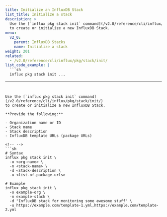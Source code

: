 ```yaml
---
title: Initialize an InfluxDB Stack
list_title: Initialize a stack
description: >
  Use the [`influx pkg stack init` command](/v2.0/reference/cli/influx/pkg/stack/init/)
  to create or initialize a new InfluxDB Stack.
menu:
  v2_0:
    parent: InfluxDB Stacks
    name: Initialize a stack
weight: 201
related:
  - /v2.0/reference/cli/influx/pkg/stack/init/
list_code_example: |
  ```sh
  influx pkg stack init ...
  ```
---
```


Use the [`influx pkg stack init` command](/v2.0/reference/cli/influx/pkg/stack/init/)
to create or initialize a new InfluxDB Stack.

**Provide the following:**

- Organization name or ID
- Stack name
- Stack description
- InfluxDB template URLs (package URLs)

<!-- -->
```sh
# Syntax
influx pkg stack init \
  -o <org-name> \
  -n <stack-name> \
  -d <stack-description \
  -u <list-of-package-urls>

# Example
influx pkg stack init \
  -o example-org \
  -n example-stack \
  -d "InfluxDB stack for monitoring some awesome stuff" \
  -u https://example.com/template-1.yml,https://example.com/template-2.yml
```
